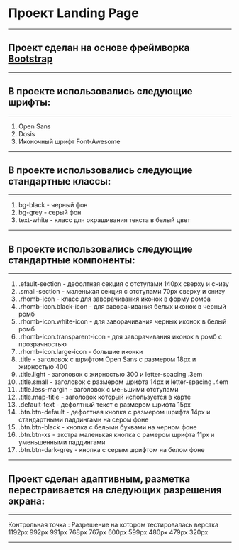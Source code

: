 # Проект Landing Page
***
## Проект сделан на основе фреймворка [Bootstrap](https://getbootstrap.com/)
***
## В проекте использовались следующие шрифты:
***
1.	Open Sans
2.	Dosis 
3.	Иконочный шрифт Font-Awesome
***
## В проекте использовались следующие стандартные классы:
***
1.  bg-black - черный фон
2.  bg-grey -  серый фон
3.  text-white - класс для окрашивания текста в белый цвет 
***
## В проекте использовались следующие стандартные компоненты:
***
1.  .efault-section - дефолтная секция с отступами 140px сверху и снизу
2.  .small-section - маленькая секция с отступами 70px сверху и снизу
3.  .rhomb-icon - класс для заворачивания иконок в форму ромба
4.  .rhomb-icon.black-icon - для заворачивания белых иконок в черный ромб
5.  .rhomb-icon.white-icon - для заворачивания черных иконок в белый ромб
6.  .rhomb-icon.transparent-icon - для заворачивания иконок в ромб с прозрачностью
7.  .rhomb-icon.large-icon - большие иконки
8.  .title - заголовок с шрифтом Open Sans с размером 18px и жирностью 400
9.  .title.light - заголовок с жирностью 300 и letter-spacing .3em
10. .title.small - заголовок с размером шрифта 14px и letter-spacing .4em
11. .title.less-margin - заголовок с меньшими отступами
12. .title.map-title - заголовок который используется в карте
13. .default-text - дефолтный текст с размером шрифта 15px
14. .btn.btn-default - дефолтная кнопка с размером шрифта 14px и стандартными паддингами на сером фоне
15. .btn.btn-black - кнопка с белыми буквами на черном фоне
16. .btn.btn-xs - экстра маленькая кнопка с рамером шрифта 11px и уменьшенными паддингами
17. .btn.btn-dark-grey - кнопка с серым шрифтом на белом фоне
***
## Проект сделан адаптивным, разметка перестраивается на следующих разрешения экрана:
***
Контрольная точка : Разрешение на котором тестировалась верстка
    1192px              992px
    991px               768px
    767px               600px
    599px               480px
    479px               320px
***
